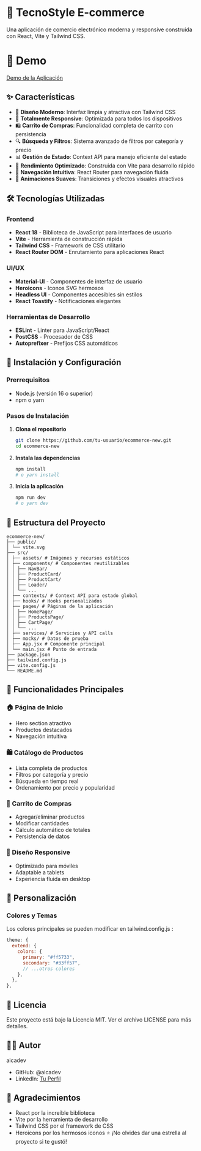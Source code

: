 # 🛒 TecnoStyle E-commerce

Una aplicación de comercio electrónico moderna y responsive construida con React, Vite y Tailwind CSS.

# 🚀 Demo

[Demo de la Aplicación](https://ecommerce-tecnostyle.vercel.app/)

## ✨ Características

- 🎨 **Diseño Moderno**: Interfaz limpia y atractiva con Tailwind CSS
- 📱 **Totalmente Responsive**: Optimizada para todos los dispositivos
- 🛍️ **Carrito de Compras**: Funcionalidad completa de carrito con persistencia
- 🔍 **Búsqueda y Filtros**: Sistema avanzado de filtros por categoría y precio
- 📊 **Gestión de Estado**: Context API para manejo eficiente del estado
- 🚀 **Rendimiento Optimizado**: Construida con Vite para desarrollo rápido
- 🎯 **Navegación Intuitiva**: React Router para navegación fluida
- 💫 **Animaciones Suaves**: Transiciones y efectos visuales atractivos

## 🛠️ Tecnologías Utilizadas

### Frontend

- **React 18** - Biblioteca de JavaScript para interfaces de usuario
- **Vite** - Herramienta de construcción rápida
- **Tailwind CSS** - Framework de CSS utilitario
- **React Router DOM** - Enrutamiento para aplicaciones React

### UI/UX

- **Material-UI** - Componentes de interfaz de usuario
- **Heroicons** - Iconos SVG hermosos
- **Headless UI** - Componentes accesibles sin estilos
- **React Toastify** - Notificaciones elegantes

### Herramientas de Desarrollo

- **ESLint** - Linter para JavaScript/React
- **PostCSS** - Procesador de CSS
- **Autoprefixer** - Prefijos CSS automáticos

## 🚀 Instalación y Configuración

### Prerrequisitos

- Node.js (versión 16 o superior)
- npm o yarn

### Pasos de Instalación

1. **Clona el repositorio**
   ```bash
   git clone https://github.com/tu-usuario/ecommerce-new.git
   cd ecommerce-new
   ```
2. **Instala las dependencias**

   ```bash
   npm install
   # o yarn install
   ```

3. **Inicia la aplicación**
   ```bash
   npm run dev
   # o yarn dev
   ```

## 📁 Estructura del Proyecto

```
ecommerce-new/
├── public/
│ └── vite.svg
├── src/
│ ├── assets/ # Imágenes y recursos estáticos
│ ├── components/ # Componentes reutilizables
│ │ ├── NavBar/
│ │ ├── ProductCard/
│ │ ├── ProductCart/
│ │ ├── Loader/
│ │ └── ...
│ ├── contexts/ # Context API para estado global
│ ├── hooks/ # Hooks personalizados
│ ├── pages/ # Páginas de la aplicación
│ │ ├── HomePage/
│ │ ├── ProductsPage/
│ │ ├── CartPage/
│ │ └── ...
│ ├── services/ # Servicios y API calls
│ ├── mocks/ # Datos de prueba
│ ├── App.jsx # Componente principal
│ └── main.jsx # Punto de entrada
├── package.json
├── tailwind.config.js
├── vite.config.js
└── README.md
```

## 🎯 Funcionalidades Principales

### 🏠 Página de Inicio

- Hero section atractivo
- Productos destacados
- Navegación intuitiva

### 🛍️ Catálogo de Productos

- Lista completa de productos
- Filtros por categoría y precio
- Búsqueda en tiempo real
- Ordenamiento por precio y popularidad

### 🛒 Carrito de Compras

- Agregar/eliminar productos
- Modificar cantidades
- Cálculo automático de totales
- Persistencia de datos

### 📱 Diseño Responsive

- Optimizado para móviles
- Adaptable a tablets
- Experiencia fluida en desktop

## 🎨 Personalización

### Colores y Temas

Los colores principales se pueden modificar en tailwind.config.js :

```js
theme: {
  extend: {
    colors: {
      primary: "#ff5733",
      secondary: "#33ff57",
      // ...otros colores
    },
  },
},
```

## 📝 Licencia

Este proyecto está bajo la Licencia MIT. Ver el archivo LICENSE para más detalles.

## 👨‍💻 Autor

aicadev

- GitHub: @aicadev
- LinkedIn: [Tu Perfil](https://www.linkedin.com/in/aitorcachero/)

## 🙏 Agradecimientos

- React por la increíble biblioteca
- Vite por la herramienta de desarrollo
- Tailwind CSS por el framework de CSS
- Heroicons por los hermosos iconos
  ⭐ ¡No olvides dar una estrella al proyecto si te gustó!

```

```
